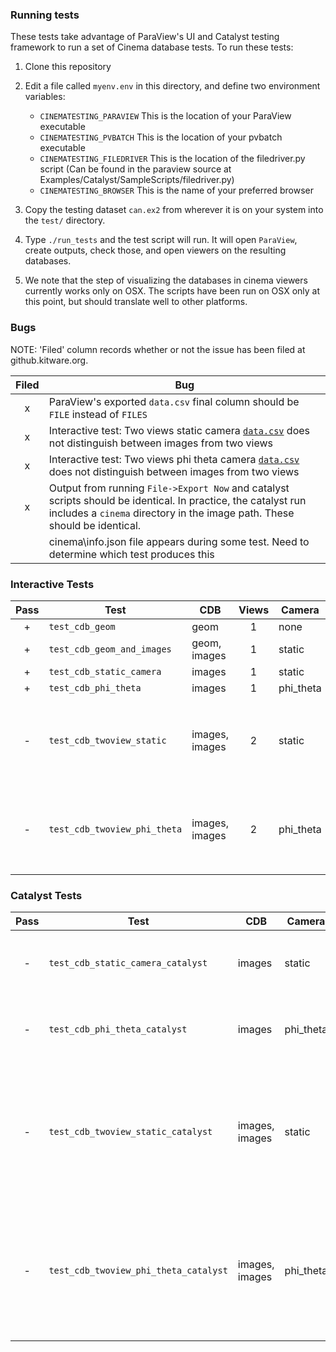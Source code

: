 ### Running tests

These tests take advantage of ParaView's UI and Catalyst testing framework to run a set of Cinema database tests. To run these tests:

1. Clone this repository
2. Edit a file called ``myenv.env`` in this directory, and define two environment variables:
    - ``CINEMATESTING_PARAVIEW`` This is the location of your ParaView executable
    - ``CINEMATESTING_PVBATCH``  This is the location of your pvbatch executable
    - ``CINEMATESTING_FILEDRIVER``  This is the location of the filedriver.py script (Can be found in the paraview source at Examples/Catalyst/SampleScripts/filedriver.py)
    - ``CINEMATESTING_BROWSER``  This is the name of your preferred browser 

3. Copy the testing dataset ``can.ex2`` from wherever it is on your system into the ``test/`` directory.

4. Type ``./run_tests`` and the test script will run. It will open ``ParaView``, create outputs, check those, and open viewers on the resulting databases.

5. We note that the step of visualizing the databases in cinema viewers currently works only on OSX. The scripts have been run on OSX only at this point, but should translate well to other platforms.

### Bugs
NOTE: 'Filed' column records whether or not the issue has been filed at github.kitware.org.

| Filed | Bug |
|:-----:|-----|
|x|ParaView's exported ``data.csv`` final column should be ``FILE`` instead of ``FILES``|
|x|Interactive test: Two views static camera [``data.csv``](results/twoviews.csv) does not distinguish between images from two views|
|x|Interactive test: Two views phi theta camera [``data.csv``](results/twoviews_phitheta.csv) does not distinguish between images from two views|
|x|Output from running ``File->Export Now`` and catalyst scripts should be identical. In practice, the catalyst run includes a ``cinema`` directory in the image path. These should be identical.|
| |cinema\\info.json file appears during some test. Need to determine which test produces this|

### Interactive Tests

| Pass | Test | CDB |Views| Camera | Notes |
|:----:|------|-----|:---:|--------|-------|
| + | ``test_cdb_geom`` | geom |1| none | |
| + | ``test_cdb_geom_and_images`` | geom, images |1| static | |
| + | ``test_cdb_static_camera`` | images |1| static | |
| + | ``test_cdb_phi_theta`` | images |1| phi_theta | |
| - | ``test_cdb_twoview_static`` | images, images |2| static | [``data.csv``](results/twoviews.csv) does not distinguish between images from two views |
| - | ``test_cdb_twoview_phi_theta`` | images, images |2| phi_theta | [``data.csv``](results/twoviews_phitheta.csv) does not distinguish between images from two views |


### Catalyst Tests

| Pass   | Test                                      | CDB              | Camera      | Notes                                                                                                                                      |
| :----: | ----------------------------------------- | ---------------- | ----------- | -----------                                                                                                                                |
| -      | ``test_cdb_static_camera_catalyst``       | images           | static      | Succeeds but adds unneeded cinema directory.                                                                                               |
| -      | ``test_cdb_phi_theta_catalyst``           | images           | phi_theta   | Succeeds but adds unneeded cinema directory.                                                                                               |
| -      | ``test_cdb_twoview_static_catalyst``      | images, images   | static      | Succeeds but adds unneeded cinema directory. DOES differentiate between the two views: [``data.csv``](results/batch_twoviews.csv)          |
| -      | ``test_cdb_twoview_phi_theta_catalyst``   | images, images   | phi_theta   | Succeeds but adds unneeded cinema directory. DOES differentiate between the two views: [``data.csv``](results/batch_twoviews_phitheta.csv) |
